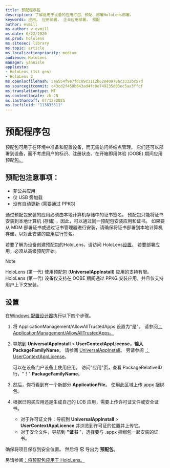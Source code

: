 ```yaml
---
title: 预配程序包
description: 了解适用于设备的应用打包、预配、部署HoloLens部署。
keywords: 应用， 应用部署， 企业应用部署， 预配
author: evmill
ms.author: v-evmill
ms.date: 6/22/2020
ms.prod: hololens
ms.sitesec: library
ms.topic: article
ms.localizationpriority: medium
audience: HoloLens
manager: yannisle
appliesto:
- HoloLens (1st gen)
- HoloLens 2
ms.openlocfilehash: 5aa554f9e7fdc09c3112b628e0978ac3332bc57d
ms.sourcegitcommit: c43cd2f450b643ad4fc8e749235d03ec5aa3ffcf
ms.translationtype: MT
ms.contentlocale: zh-CN
ms.lasthandoff: 07/12/2021
ms.locfileid: "113635511"
---
```

# <a name="provisioning-package"></a>预配程序包

预配包可用于在环境中准备和配置设备，而无需访问终结点管理。 它们还可以部署到设备，而不考虑用户的标识、注册状态、在开箱即用体验 (OOBE) 期间应用预配[包。](/hololens/hololens-provisioning##apply-a-provisioning-package-to-hololens-during-setup)

## <a name="provisioning-packages-considerations"></a>预配包注意事项：

* 非公共应用
* 仅 USB 旁加载
* 没有自动更新 (需要通过 PPKG) 

通过预配包安装的应用必须由本地计算机存储中的证书签名。 预配包只能将证书安装到本地计算机 (存储) ，因此，可以通过同一预配包安装应用和证书。 如果要从 MDM 部署证书或通过证书管理器进行安装，请确保[](certificate-manager.md)将证书部署到本地计算机存储，以对此安装的应用进行签名。

若要了解为设备创建预配包的HoloLens，请访问 HoloLens[设置](/hololens/hololens-provisioning)。 若要部署应用，必须从高级预配开始。

> [!NOTE]
> HoloLens (第一代) 使用预配包 (**UniversalAppInstall**) 应用的支持有限。 HoloLens (第一代) 设备仅支持在 OOBE 期间通过 PPKG 安装应用，并且仅支持用户上下文安装。

## <a name="setup"></a>设置

在[Windows 配置设计器](https://www.microsoft.com/store/productId/9NBLGGH4TX22)执行以下四个步骤。

1. 将 ApplicationManagement/AllowAllTrustedApps 设置为"是"。 请参阅[：ApplicationManagement/AllowAllTrustedApps。](/windows/client-management/mdm/policy-csp-applicationmanagement#applicationmanagement-allowalltrustedapps)

2. 导航到 **UniversalAppInstall**  >  **UserContextAppLicense，输入** **PackageFamilyName**。 请参阅 [UniversalAppInstall](/windows/configuration/wcd/wcd-universalappinstall)。 另请参阅 [：UserContextAppLicense](/windows/configuration/wcd/wcd-universalappinstall#usercontextapplicense)。

   可以在设备门户设备上使用应用。 访问"应用"页，查看 PackageRelativeID 行，"！" **PackageFamilyName**。

3. 然后，你将看到有一个新部分 **ApplicationFile**。 使用此区域上传 appx 捆绑包。

4. 根据已购买应用还是生成自己的 LOB 应用，需要上传许可证文件或安全证书。

    - 对于许可证文件：导航到 **UniversalAppInstall**  >  **UserContextAppLicence** 并浏览到许可证的位置并上传它。
    - 对于安全文件，导航到 **"证书** "，选择要与 .appx 捆绑包一起安装的证书。

确保将项目保存到安全位置。 然后将 **它** 导出为 **预配包**。  

另请参阅[：将预配包应用于 HoloLens。](/hololens/hololens-provisioning#apply-a-provisioning-package-to-hololens-during-setup)
